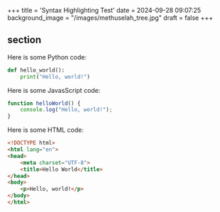 +++
title = 'Syntax Highlighting Test'
date = 2024-09-28 09:07:25
background_image = "/images/methuselah_tree.jpg"
draft = false
+++

## section

Here is some Python code:

```python
def hello_world():
    print("Hello, world!")
```

Here is some JavasScript code:

```js
function helloWorld() {
    console.log("Hello, world!");
}
```

Here is some HTML code:

```html
<!DOCTYPE html>
<html lang="en">
<head>
    <meta charset="UTF-8">
    <title>Hello World</title>
</head>
<body>
    <p>Hello, world!</p>
</body>
</html>
```
